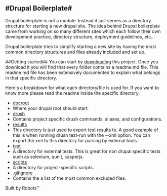 #Drupal Boilerplate#
-

Drupal boilerplate is not a module. Instead it just serves as a directory structure for
starting a new drupal site. The idea behind Drupal boilerplate came from working on so many
different sites which each follow their own development practice, directory structure,
deployment guidelines, etc...

Drupal boilerplate tries to simplify starting a new site by having the most common
directory structures and files already included and set up.

##Getting started##
You can start by [downloading](https://github.com/Lullabot/drupal-boilerplate/zipball/master)
this project. Once you download it you will find that every folder contains a readme.md file.
This readme.md file has been extensively documented to explain what belongs
in that specific directory.

Here's a breakdown for what each directory/file is used for. If you want to know more please
read the readme inside the specific directory.

* [docroot](https://github.com/Lullabot/drupal-boilerplate/tree/master/docroot)
 * Where your drupal root should start.
* [drush](https://github.com/Lullabot/drupal-boilerplate/tree/master/drush)
 * Contains project specific drush commands, aliases, and configurations.
* [results](https://github.com/Lullabot/drupal-boilerplate/tree/master/results)
 * This directory is just used to export test results to. A good example of this
   is when running drush test-run with the --xml option. You can export the xml
   to this directory for parsing by external tools.
* [test](https://github.com/Lullabot/drupal-boilerplate/tree/master/test)
 * A directory for external tests. This is great for non drupal specific tests
 such as selenium, qunit, casperjs.
* [scripts](https://github.com/Lullabot/drupal-boilerplate/tree/master/scripts)
 * A directory for project-specific scripts.
* [.gitignore](https://github.com/Lullabot/drupal-boilerplate/blob/master/.gitignore)
 * Contains the a list of the most common excluded files.

Built by Robots&trade;
